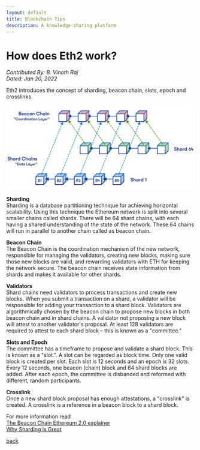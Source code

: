 ```yaml
---
layout: default
title: Blockchain Tips
description: A knowledge-sharing platform
---
```


# How does Eth2 work?

_Contributed By: B. Vinoth Raj_  
_Dated: Jan 20, 2022_    
  
Eth2 introduces the concept of sharding, beacon chain, slots, epoch and crosslinks.

![Beacon Chain](./assets/beacon_chain.jpg)  

**Sharding**  
Sharding is a database partitioning technique for achieving horizontal scalability.
Using this technique the Ethereum network is split into several smaller chains called shards.
There will be 64 shard chains, with each having a shared understanding of the state of the network.
These 64 chains will run in parallel to another chain called as beacon chain.

**Beacon Chain**  
The Beacon Chain is the coordination mechanism of the new network, responsible for managing the validators, creating new blocks, making sure those new blocks are valid, and rewarding validators with ETH for keeping the network secure. The beacon chain receives state information from shards and makes it available for other shards.

**Validators**  
Shard chains need validators to process transactions and create new blocks. When you submit a transaction on a shard, a validator will be responsible for adding your transaction to a shard block. Validators are algorithmically chosen by the beacon chain to propose new blocks in both beacon chain and in shard chains. A validator not proposing a new block will attest to another validator's proposal. At least 128 validators are required to attest to each shard block – this is known as a "committee."

**Slots and Epoch**  
The committee has a timeframe to propose and validate a shard block. This is known as a "slot.". A slot can be regarded as block time. Only one valid block is created per slot. Each slot is 12 seconds and an epoch is 32 slots. Every 12 seconds, one beacon (chain) block and 64 shard blocks are added. After each epoch, the committee is disbanded and reformed with different, random participants.

**Crosslink**  
Once a new shard block proposal has enough attestations, a "crosslink" is created. A crosslink is a reference in a beacon block to a shard block. 


For more information read  
[The Beacon Chain Ethereum 2.0 explainer](https://ethos.dev/beacon-chain/)  
[Why Sharding is Great](https://vitalik.ca/general/2021/04/07/sharding.html)

[back](./)
